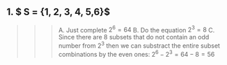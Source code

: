 ## 1. $ S = \{1, 2, 3, 4, 5,6\}$
>>> A. Just complete $2^6 =  64$
>>> B. Do the equation $2^3 = 8$
>>> C. Since there are 8 subsets that do not contain an odd number from $2^3$ then we can substract the entire subset combinations by the even ones: $2^6 - 2^3 = 64 - 8 = 56$
>>>  
